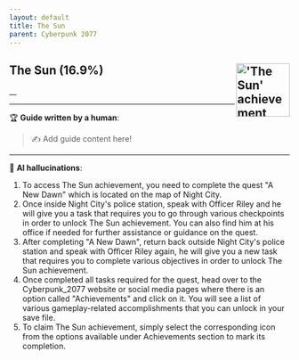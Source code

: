 ```yaml
---
layout: default
title: The Sun
parent: Cyberpunk 2077
---
```


## The Sun (16.9%) <img align="right" src="https://cdn.cloudflare.steamstatic.com/steamcommunity/public/images/apps/1091500/8bf8ad71b62614b329eab2bac069724d34d69b27.jpg" alt="'The Sun' achievement icon" width="96" height="96">

__

---

:trophy: **Guide written by a human**:

> :writing_hand: Add guide content here!

---

:robot: **AI hallucinations**:

1. To access The Sun achievement, you need to complete the quest "A New Dawn" which is located on the map of Night City.
2. Once inside Night City's police station, speak with Officer Riley and he will give you a task that requires you to go through various checkpoints in order to unlock The Sun achievement. You can also find him at his office if needed for further assistance or guidance on the quest.
3. After completing "A New Dawn", return back outside Night City's police station and speak with Officer Riley again, he will give you a new task that requires you to complete various objectives in order to unlock The Sun achievement.
4. Once completed all tasks required for the quest, head over to the Cyberpunk_2077 website or social media pages where there is an option called "Achievements" and click on it. You will see a list of various gameplay-related accomplishments that you can unlock in your save file.
5. To claim The Sun achievement, simply select the corresponding icon from the options available under Achievements section to mark its completion.
